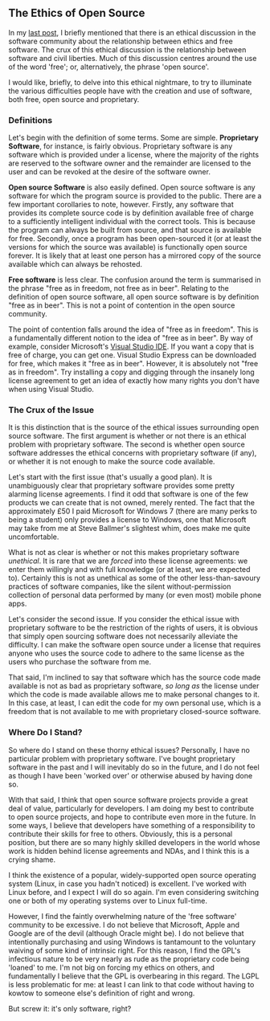## The Ethics of Open Source

In my
[last post](http://lukasa.co.uk/2012/05/GPL_vs_MIT_Which_License_To_Use/), I
briefly mentioned that there is an ethical discussion in the software
community about the relationship between ethics and free software. The crux of
this ethical discussion is the relationship between software and civil
liberties. Much of this discussion centres around the use of the word 'free';
or, alternatively, the phrase 'open source'.

I would like, briefly, to delve into this ethical nightmare, to try to
illuminate the various difficulties people have with the creation and use of
software, both free, open source and proprietary.

### Definitions

Let's begin with the definition of some terms. Some are simple.
**Proprietary Software**, for instance, is fairly obvious. Proprietary
software is any software which is provided under a license, where the majority
of the rights are reserved to the software owner and the remainder are
licensed to the user and can be revoked at the desire of the software owner.

**Open source Software** is also easily defined. Open source software is any
software for which the program source is provided to the public. There are a
few important corollaries to note, however. Firstly, any software that
provides its complete source code is by definition available free of charge to
a sufficiently intelligent individual with the correct tools. This is because
the program can always be built from source, and that source is available for
free. Secondly, once a program has been open-sourced it (or at least the
versions for which the source was available) is functionally open source
forever. It is likely that at least one person has a mirrored copy of the
source available which can always be rehosted.

**Free software** is less clear. The confusion around the term is summarised
in the phrase "free as in freedom, not free as in beer". Relating to the
definition of open source software, all open source software is by definition
"free as in beer". This is not a point of contention in the open source
community.

The point of contention falls around the idea of "free as in freedom". This is
a fundamentally different notion to the idea of "free as in beer". By way of
example, consider Microsoft's
[Visual Studio IDE](http://www.microsoft.com/visualstudio). If you want a copy
that is free of charge, you can get one. Visual Studio Express can be
downloaded for free, which makes it "free as in beer". However, it is
absolutely not "free as in freedom". Try installing a copy and digging through
the insanely long license agreement to get an idea of exactly how many rights
you don't have when using Visual Studio.

### The Crux of the Issue

It is this distinction that is the source of the ethical issues surrounding
open source software. The first argument is whether or not there is an ethical
problem with proprietary software. The second is whether open source software
addresses the ethical concerns with proprietary software (if any), or whether
it is not enough to make the source code available.

Let's start with the first issue (that's usually a good plan). It is
unambiguously clear that proprietary software provides some pretty alarming
license agreements. I find it odd that software is one of the few products we
can create that is not owned, merely rented. The fact that the approximately
£50 I paid Microsoft for Windows 7 (there are many perks to being a student)
only provides a license to Windows, one that Microsoft may take from me at
Steve Ballmer's slightest whim, does make me quite uncomfortable.

What is not as clear is whether or not this makes proprietary software
*unethical*. It is rare that we are *forced* into these license agreements: we
enter them willingly and with full knowledge (or at least, we are expected
to). Certainly this is not as unethical as some of the other less-than-savoury
practices of software companies, like the silent without-permission collection
of personal data performed by many (or even most) mobile phone apps.

Let's consider the second issue. If you consider the ethical issue with
proprietary software to be the restriction of the rights of users, it is
obvious that simply open sourcing software does not necessarily alleviate
the difficulty. I can make the software open source under a license that
requires anyone who uses the source code to adhere to the same license as the
users who purchase the software from me.

That said, I'm inclined to say that software which has the source code made
available is not as bad as proprietary software, *so long as* the license
under which the code is made available allows me to make personal changes to
it. In this case, at least, I can edit the code for my own personal use, which
is a freedom that is not available to me with proprietary closed-source
software.

### Where Do I Stand?

So where do I stand on these thorny ethical issues? Personally, I have no
particular problem with proprietary software. I've bought proprietary software
in the past and I will inevitably do so in the future, and I do not feel as
though I have been 'worked over' or otherwise abused by having done so.

With that said, I think that open source software projects provide a great
deal of value, particularly for developers. I am doing my best to contribute
to open source projects, and hope to contribute even more in the future. In
some ways, I believe that developers have something of a responsibility to
contribute their skills for free to others. Obviously, this is a personal
position, but there are so many highly skilled developers in the world whose
work is hidden behind license agreements and NDAs, and I think this is a
crying shame.

I think the existence of a popular, widely-supported open source operating
system (Linux, in case you hadn't noticed) is excellent. I've worked with
Linux before, and I expect I will do so again. I'm even considering
switching one or both of my operating systems over to Linux full-time.

However, I find the faintly overwhelming nature of the 'free software'
community to be excessive. I do not believe that Microsoft, Apple and Google
are of the devil (although Oracle might be). I do not believe that
intentionally purchasing and using Windows is tantamount to the voluntary
waiving of some kind of intrinsic right. For this reason, I find the GPL's
infectious nature to be very nearly as rude as the proprietary code being
'loaned' to me. I'm not big on forcing my ethics on others, and fundamentally
I believe that the GPL is overbearing in this regard. The LGPL is less
problematic for me: at least I can link to that code without having to kowtow
to someone else's definition of right and wrong.

But screw it: it's only software, right?
